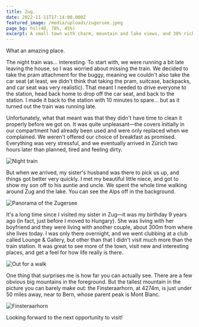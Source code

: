 ```yaml
---
title: Zug.
date: 2022-11-11T17:14:00.000Z
featured_image: /media/uploads/zugersee.jpeg
page_bg: hsl(48, 78%, 45%)
excerpt: A small town with charm, mountain and lake views, and 30% rich expats. What's not to like.
---
```


What an amazing place.

The night train was... interesting. To start with, we were running a bit late leaving the house, so I was worried about missing the train. We decided to take the pram attachment for the buggy, meaning we couldn't also take the car seat (at least, we didn't think that taking the pram, suitcase, backpacks, and car seat was very realistic). That meant I needed to drive everyone to the station, head back home to drop off the car seat, and back to the station. I made it back to the station with 10 minutes to spare... but as it turned out the train was running late.

Unfortunately, what that meant was that they didn't have time to clean it properly before we got on. It was quite unpleasant—the covers initially in our compartment had already been used and were only replaced when we complained. We weren't offered our choice of breakfast as promised. Everything was very stressful, and we eventually arrived in Zürich two hours later than planned, tired and feeling dirty.

![Night train](/media/uploads/zug/train.jpeg)

But when we arrived, my sister's husband was there to pick us up, and things got better very quickly. I met my beautiful little niece, and got to show my son off to his auntie and uncle. We spent the whole time walking around Zug and the lake. You can see the Alps off in the background.

![Panorama of the Zugersee](/media/uploads/zug/panorama.jpeg)

It's a long time since I visited my sister in Zug—it was my birthday 9 years ago (in fact, just before I moved to Hungary). She was living with her boyfriend and they were living with another couple, about 300m from where she lives today. I was only there overnight, and we went clubbing at a club called Lounge & Gallery, but other than that I didn't visit much more than the train station. It was great to see more of the town, visit new and interesting places, and get a feel for how life really is there.

![Out for a walk](/media/uploads/zug/walk.jpeg)

One thing that surprises me is how far you can actually see. There are a few obvious big mountains in the foreground. But the tallest mountain in the picture you can barely make out: the Finsteraarhorn, at 4274m, is just under 50 miles away, near to Bern, whose parent peak is Mont Blanc.

![Finsteraarhorn](/media/uploads/zug/finsteraarhorn.jpeg)

Looking forward to the next opportunity to visit!
